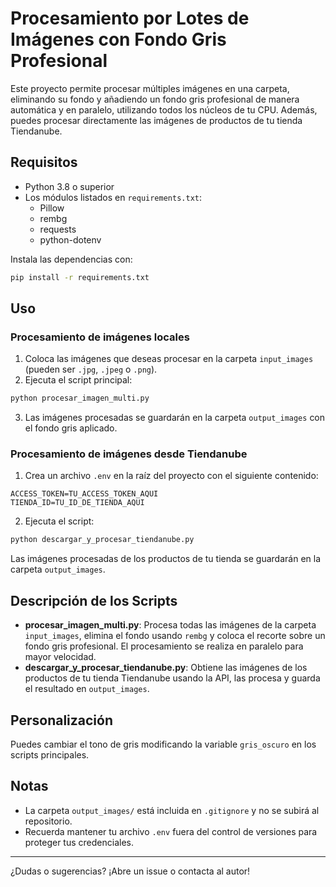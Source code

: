 # Procesamiento por Lotes de Imágenes con Fondo Gris Profesional

Este proyecto permite procesar múltiples imágenes en una carpeta, eliminando su fondo y añadiendo un fondo gris profesional de manera automática y en paralelo, utilizando todos los núcleos de tu CPU. Además, puedes procesar directamente las imágenes de productos de tu tienda Tiendanube.

## Requisitos

- Python 3.8 o superior
- Los módulos listados en `requirements.txt`:
  - Pillow
  - rembg
  - requests
  - python-dotenv

Instala las dependencias con:

```bash
pip install -r requirements.txt
```

## Uso

### Procesamiento de imágenes locales

1. Coloca las imágenes que deseas procesar en la carpeta `input_images` (pueden ser `.jpg`, `.jpeg` o `.png`).
2. Ejecuta el script principal:

```bash
python procesar_imagen_multi.py
```

3. Las imágenes procesadas se guardarán en la carpeta `output_images` con el fondo gris aplicado.

### Procesamiento de imágenes desde Tiendanube

1. Crea un archivo `.env` en la raíz del proyecto con el siguiente contenido:

```
ACCESS_TOKEN=TU_ACCESS_TOKEN_AQUI
TIENDA_ID=TU_ID_DE_TIENDA_AQUI
```

2. Ejecuta el script:

```bash
python descargar_y_procesar_tiendanube.py
```

Las imágenes procesadas de los productos de tu tienda se guardarán en la carpeta `output_images`.

## Descripción de los Scripts

- **procesar_imagen_multi.py**: Procesa todas las imágenes de la carpeta `input_images`, elimina el fondo usando `rembg` y coloca el recorte sobre un fondo gris profesional. El procesamiento se realiza en paralelo para mayor velocidad.
- **descargar_y_procesar_tiendanube.py**: Obtiene las imágenes de los productos de tu tienda Tiendanube usando la API, las procesa y guarda el resultado en `output_images`.

## Personalización

Puedes cambiar el tono de gris modificando la variable `gris_oscuro` en los scripts principales.

## Notas

- La carpeta `output_images/` está incluida en `.gitignore` y no se subirá al repositorio.
- Recuerda mantener tu archivo `.env` fuera del control de versiones para proteger tus credenciales.

---

¿Dudas o sugerencias? ¡Abre un issue o contacta al autor! 